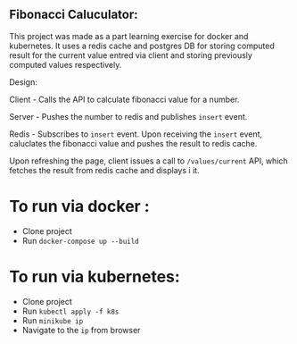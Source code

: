
## Fibonacci Caluculator:

This project was made as a part learning exercise for docker and kubernetes. It uses a redis cache and postgres DB for 
storing computed result for the current value entred via client and storing previously computed values respectively.

Design:

Client - Calls the API to calculate fibonacci value for a number.

Server - Pushes the number to redis and publishes `insert` event. 

Redis - Subscribes to `insert` event. Upon receiving the `insert` event, caluclates the fibonacci value and pushes the result to redis cache.

Upon refreshing the page, client issues a call to `/values/current` API, which fetches the result from redis cache and displays i
it.

# To run via docker : 

- Clone project
- Run `docker-compose up --build`

# To run via kubernetes:

- Clone project
- Run `kubectl apply -f k8s`
- Run `minikube ip` 
- Navigate to the `ip` from browser
